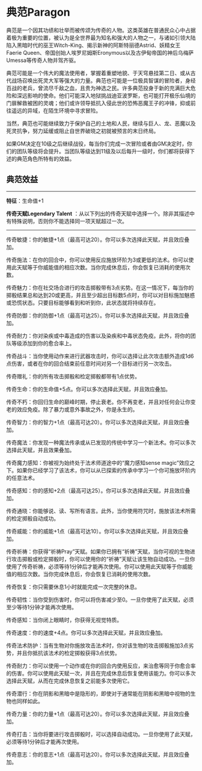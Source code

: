 # 典范Paragon 

典范是一个因其功绩和壮举而被传颂为传奇的人物。这类英雄在普通民众心中占据着极为重要的位置，被认为是全世界最为知名和强大的人物之一，与诸如引领大陆陷入黑暗时代的巫王Witch-King、揭示新神的阿斯特丽德Astrid、妖精女王Faerie
Queen、帝国创始人埃罗尼姆斯Eronymous以及古伊甸帝国的神后乌梅萨Umessa等传奇人物并驾齐驱。

典范可能是一个伟大的魔法使用者，掌握着重塑地貌、于天穹悬挂第二日、或从古代战场召唤出死灵大军等强大的力量。典范也可能是一位极具智谋的冒险者，身经百战的老兵，曾流尽千敌之血，且贵为神选之民。许多典范投身于新的充满巨大危险和深远影响的使命。他们可能深入地狱挑战迪亚波罗斯，也可能打开极乐仙境的门扉解救被困的灵魂；他们或许领导抵抗入侵此世的恐怖恶魔王子的冲锋，抑或前往遥远的异域，在陌生环境中寻求冒险。

当然，典范也可能继续致力于保护自己的土地和人民，继续与巨人、龙、恶魔以及死灵抗争，努力延缓或阻止自世界破晓之初就被预言的末日终局。

如果GM决定在10级之后继续战役，每当你们完成一次冒险或者由GM决定时，你们的团队等级将会提升。当团队等级达到11级及以后每升一级时，你们都将获得下述的典范角色所特有的效益。

## 典范效益

------------------------------------------------------------------------

**特征**：生命值+1  

**传奇天赋Legendary Talent**
：从以下列出的传奇天赋中选择一个。除非其描述中有特殊说明，否则你不能选择同一项天赋超过一次。

------------------------------------------------------------------------

传奇敏捷：你的敏捷+1点（最高可达20）。你可以多次选择此天赋，并且效应叠加。

传奇施法：在你的回合中，你可以使用反应施放环阶为3或更低的法术。你可以使用此天赋等于你威能值的相应次数。当你完成休息后，你会恢复已消耗的使用次数。

传奇魅力：你在社交场合进行的攻击掷骰带有3点劣势。在这一情况下，每当你的掷骰结果总和达到20或更高，并且至少超出目标数5点时，你可以对目标施加魅惑或恐慌状态。只要目标能够看到和听到你，此状态就将持续存在。

传奇防御：你的防御+1点（最高可达25）。你可以多次选择此天赋，并且效应叠加。

传奇耐力：你对染疾或中毒造成的伤害以及染疾和中毒状态免疫。此外，将你的团队等级添加到你的愈合率上。

传奇战斗：当你使用动作来进行武器攻击时，你可以选择让此次攻击额外造成1d6点伤害，或者在你的回合结束前任意时间对另一个目标进行另一次攻击。

传奇赠礼：你的所有攻击掷骰和检定掷骰都带有1点优势。

传奇生命：你的生命值+5点。你可以多次选择此天赋，并且效应叠加。

传奇不朽：你回归生命的巅峰时期，停止衰老。你不再变老，并且对任何会让你变老的效应免疫。除了暴力或意外事故之外，你是永生的。

传奇智力：你的智力+1点（最高可达20）。你可以多次选择此天赋，并且效应叠加。

传奇魔法：你发现一种魔法传承或从已发现的传统中学习一个新法术。你可以多次选择此天赋，并且效果叠加。

传奇魔力感知：你被视为始终处于法术师道途中的“魔力感知sense
magic”效应之下。如果你已经学习了该法术，你可以从已探索的传承中学习一个你可施放环阶内的任意法术。

传奇感知：你的感知+2点（最高可达25）。你可以多次选择此天赋，并且效应叠加。

传奇通晓：你能够说、读、写所有语言。此外，当你使用符咒时，施放该法术所需的检定掷骰自动成功。

传奇威能：你的威能+1点（最高可达10）。你可以多次选择此天赋，并且效应叠加。

传奇祈祷：你获得“祈祷Pray”天赋。如果你已拥有“祈祷”天赋，当你可视的生物进行攻击掷骰或检定掷骰时，你可以使用你的“祈祷”天赋让该生物自动成功。一旦你使用了传奇祈祷，必须等待1分钟后才能再次使用。你可以使用此天赋等于你威能值的相应次数。当你完成休息后，你会恢复已消耗的使用次数。

传奇恢复：你只需要休息1小时就能完成一次完整的休息。

传奇韧性：当你受到伤害时，你可以将伤害减少至0。一旦你使用了此天赋，必须至少等待1分钟才能再次使用。

传奇感知：当你闭上眼睛时，你获得无视觉特质。

传奇速度：你的速度+4点。你可以多次选择此天赋，并且效应叠加。

传奇法术防护：当有生物对你施放攻击法术时，你对该生物的攻击掷骰施加3点劣势，并且你抵抗该法术的检定掷骰获得3点优势。

传奇耐力：你可以使用一个动作或在你的回合内使用反应，来治愈等同于你愈合率的伤害。你可以使用此天赋一次，并且在完成休息后恢复使用该能力。你可以多次选择此天赋，从而在完成休息恢复之前能多次使用它。

传奇潜行：你在阴影和黑暗中是隐形的，即使对于通常能在阴影和黑暗中视物的生物也同样如此。

传奇力量：你的力量+1点（最高可达20）。你可以多次选择此天赋，并且效应叠加。

传奇打击：当你将要进行攻击掷骰时，可以选择自动成功。一旦你使用了此天赋，必须等待1分钟后才能再次使用。

传奇意志：你的意志+1点（最高可达20）。你可以多次选择此天赋，并且效应叠加。
